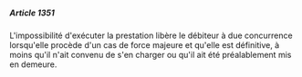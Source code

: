 ##### Article 1351

L'impossibilité d'exécuter la prestation libère le débiteur à due concurrence lorsqu'elle procède d'un cas de force majeure et qu'elle est définitive, à moins qu'il n'ait convenu de s'en charger ou qu'il ait été préalablement mis en demeure.

